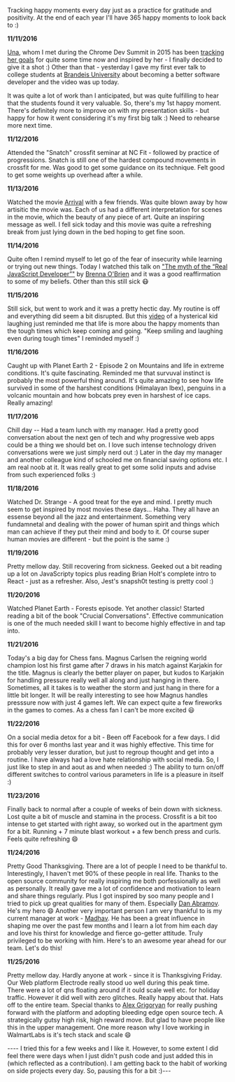 Tracking happy moments every day just as a practice for gratitude and positivity. At the end of each year I'll have 365 happy moments to look back to :)

**11/11/2016**

[Una](https://twitter.com/una), whom I met during the Chrome Dev Summit in 2015 has been [tracking her goals](https://github.com/una/personal-goals) for quite some time now and inspired by her - I finally decided to give it a shot :)
Other than that - yesterday I gave my first ever talk to college students at [Brandeis University](https://apply.gps.brandeis.edu/register/software-engineering-webinar) about becoming a better software developer and the video was up today.

It was quite a lot of work than I anticipated, but was quite fulfilling to hear that the students found it very valuable. So, there's my 1st happy moment.
There's definitely more to improve on with my presentation skills - but happy for how it went considering it's my first big talk :) Need to rehearse more next time.

**11/12/2016**

Attended the "Snatch" crossfit seminar at NC Fit - followed by practice of progressions. Snatch is still one of the hardest compound movements in crossfit for me. Was good to get some guidance on its technique. Felt good to get some weights up overhead after a while.

**11/13/2016**

Watched the movie [Arrival](http://www.imdb.com/title/tt2543164/) with a few friends. Was quite blown away by how artisitic the movie was. Each of us had a different interpretation for scenes in the movie, which the beauty of any piece of art. Quite an inspiring message as well. I fell sick today and this movie was quite a refreshing break from just lying down in the bed hoping to get fine soon.

**11/14/2016**

Quite often I remind myself to let go of the fear of insecurity while learning or trying out new things. Today I watched this talk on ["The myth of the “Real JavaScript Developer”"](https://www.youtube.com/watch?v=Xt5qpbiqw2g) by [Brenna O'Brien](https://twitter.com/brnnbrn) and it was a good reaffirmation to some of my beliefs. Other than this still sick :mask:

**11/15/2016**

Still sick, but went to work and it was a pretty hectic day. My routine is off and everything did seem a bit disrupted. But this [video](https://www.youtube.com/watch?v=UctRZ91m9XA) of a hysterical kid laughing just reminded me that life is more abou the happy moments than the tough times which keep coming and going. "Keep smiling and laughing even during tough times" I reminded myself :)

**11/16/2016**

Caught up with Planet Earth 2 - Episode 2 on Mountains and life in extreme conditions. It's quite fascinating. Reminded me that survuval instinct is probably the most powerful thing around. It's quite amazing to see how life survived in some of the harshest conditions (Himalayan Ibex), penguins in a volcanic mountain and how bobcats prey even in harshest of ice caps. Really amazing! 

**11/17/2016**

Chill day -- Had a team lunch with my manager. Had a pretty good conversation about the next gen of tech and why progressive web apps could be a thing we should bet on. I love such intense technology driven conversations were we just simply nerd out :) Later in the day my manager and another colleague kind of schooled me on financial saving options etc. I am real noob at it. It was really great to get some solid inputs and advise from such experienced folks :)

**11/18/2016**

Watched Dr. Strange - A good treat for the eye and mind. I pretty much seem to get inspired by most movies these days... Haha. They all have an essense beyond all the jazz and entertainment. Something very fundamnetal and dealing with the power of human spirit and things which man can achieve if they put their mind and body to it. Of course super human movies are different - but the point is the same :)

**11/19/2016**

Pretty mellow day. Still recovering from sickness. Geeked out a bit reading up a lot on JavaScripty topics plus reading Brian Holt's complete intro to React - just as a refresher. Also, Jest's snapsh0t testing is pretty cool :)

**11/20/2016**

Watched Planet Earth - Forests episode. Yet another classic! Started reading a bit of the book "Crucial Conversations". Effective communication is one of the much needed skill I want to become highly effective in and tap into. 

**11/21/2016**

Today's a big day for Chess fans. Magnus Carlsen the reigning world champion lost his first game after 7 draws in his match against Karjakin for the title. Magnus is clearly the better player on paper, but kudos to Karjakin for handling pressure really well all along and just hanging in there. Sometimes, all it takes is to weather the storm and just hang in there for a little bit longer. It will be really interesting to see how Magnus handles presssure now with just 4 games left. We can expect quite a few fireworks in the games to comes. As a chess fan I can't be more excited :smiley:

**11/22/2016**

On a social media detox for a bit - Been off Facebook for a few days. I did this for over 6 months last year and it was highly effective. This time for probably very lesser duration, but just to regroup thought and get into a routine. I have always had a love hate relationship with social media. So, I just like to step in and aout as and when needed :) The ability to turn on/off different switches to control various parameters in life is a pleasure in itself :)

**11/23/2016**

Finally back to normal after a couple of weeks of bein down with sickness. Lost quite a bit of muscle and stamina in the process. Crossfit is a bit too intense to get started with right away, so worked out in the apartment gym for a bit. Running + 7 minute blast workout + a few bench press and curls. Feels quite refreshing :smile:

**11/24/2016**

Pretty Good Thanksgiving. There are a lot of people I need to be thankful to. Interestingly, I haven't met 90% of these people in real life. Thanks to the open source community for really inspiring me both porfessionally as well as personally. It really gave me a lot of confidence and motivation to learn and share things regularly. Plus I got inspired by soo many people and I tried to pick up great qualities for many of them. Especially [Dan Abramov](https://twitter.com/dan_abramov). He's my hero :smile:
Another very important person I am very thankful to is my current manager at work - [Madhav](https://twitter.com/mdeverkonda). He has been a great influence in shaping me over the past few months and I learn a lot from him each day and love his thirst for knowledge and fierce go-getter attitude. Truly privileged to be working with him. Here's to an awesome year ahead for our team. Let's do this!

**11/25/2016**

Pretty mellow day. Hardly anyone at work - since it is Thanksgiving Friday. Our Web platform Electrode really stood uo well during this peak time. There were a lot of qns floating around if it ould scale well etc. for holiday traffic. However it did well with zero glitches. Really happy about that. Hats off to the entire team. Special thanks to [Alex Grigoryan](https://twitter.com/lexgrigoryan) for really pushing forward with the platform and adopting bleeding edge open source tech. A strategically gutsy high risk, high reward move. But glad to have people like this in the upper management. One more reason why I love working in WalmartLabs is it's tech stack and scale :smile:


---- I tried this for a few weeks and I like it. However, to some extent I did feel there were days when I just didn't push code and just added this in (which reflected as a contribution). I am getting back to the habit of working on side projects every day. So, pausing this for a bit :)---
